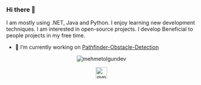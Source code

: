### Hi there 👋

 I am mostly using .NET, Java and Python. I enjoy learning new development techniques. I am interested in open-source projects. I develop Beneficial to people projects in my free time.



- 🔭 I’m currently working on [Pathfinder-Obstacle-Detection](https://github.com/mehmetolg/Pathfinder-Obstacle-Detection)


<p align="center"> <img src="https://github-readme-stats.vercel.app/api?username=mehmetolgundev&show_icons=true&theme=gotham" alt="mehmetolgundev" />

<p align="center">
<a href="https://linkedin.com/in/mmtolgn1453" target="blank"><img align="center" src="https://cdn.jsdelivr.net/npm/simple-icons@3.0.1/icons/linkedin.svg" alt="mmtolgn1453" height="30" width="30" /></a>
</p>
